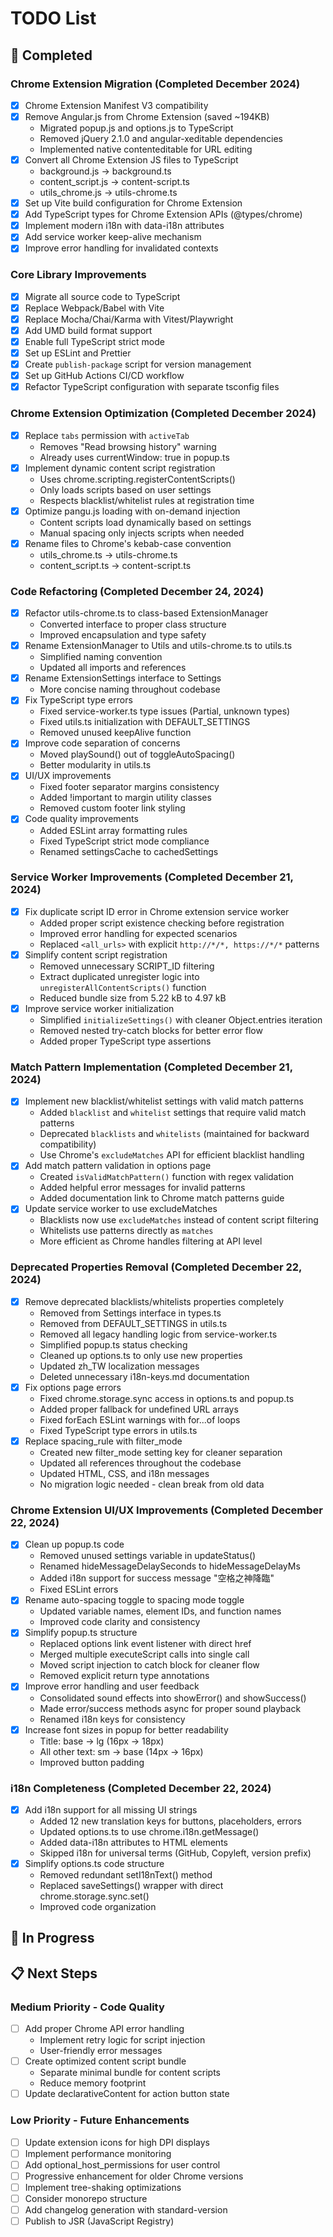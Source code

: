 # TODO List

## 🎯 Completed

### Chrome Extension Migration (Completed December 2024)

- [x] Chrome Extension Manifest V3 compatibility
- [x] Remove Angular.js from Chrome Extension (saved ~194KB)
  - Migrated popup.js and options.js to TypeScript
  - Removed jQuery 2.1.0 and angular-xeditable dependencies
  - Implemented native contenteditable for URL editing
- [x] Convert all Chrome Extension JS files to TypeScript
  - background.js → background.ts
  - content_script.js → content-script.ts
  - utils_chrome.js → utils-chrome.ts
- [x] Set up Vite build configuration for Chrome Extension
- [x] Add TypeScript types for Chrome Extension APIs (@types/chrome)
- [x] Implement modern i18n with data-i18n attributes
- [x] Add service worker keep-alive mechanism
- [x] Improve error handling for invalidated contexts

### Core Library Improvements

- [x] Migrate all source code to TypeScript
- [x] Replace Webpack/Babel with Vite
- [x] Replace Mocha/Chai/Karma with Vitest/Playwright
- [x] Add UMD build format support
- [x] Enable full TypeScript strict mode
- [x] Set up ESLint and Prettier
- [x] Create `publish-package` script for version management
- [x] Set up GitHub Actions CI/CD workflow
- [x] Refactor TypeScript configuration with separate tsconfig files

### Chrome Extension Optimization (Completed December 2024)

- [x] Replace `tabs` permission with `activeTab`
  - Removes "Read browsing history" warning
  - Already uses currentWindow: true in popup.ts
- [x] Implement dynamic content script registration
  - Uses chrome.scripting.registerContentScripts()
  - Only loads scripts based on user settings
  - Respects blacklist/whitelist rules at registration time
- [x] Optimize pangu.js loading with on-demand injection
  - Content scripts load dynamically based on settings
  - Manual spacing only injects scripts when needed
- [x] Rename files to Chrome's kebab-case convention
  - utils_chrome.ts → utils-chrome.ts
  - content_script.ts → content-script.ts

### Code Refactoring (Completed December 24, 2024)

- [x] Refactor utils-chrome.ts to class-based ExtensionManager
  - Converted interface to proper class structure
  - Improved encapsulation and type safety
- [x] Rename ExtensionManager to Utils and utils-chrome.ts to utils.ts
  - Simplified naming convention
  - Updated all imports and references
- [x] Rename ExtensionSettings interface to Settings
  - More concise naming throughout codebase
- [x] Fix TypeScript type errors
  - Fixed service-worker.ts type issues (Partial<Settings>, unknown types)
  - Fixed utils.ts initialization with DEFAULT_SETTINGS
  - Removed unused keepAlive function
- [x] Improve code separation of concerns
  - Moved playSound() out of toggleAutoSpacing()
  - Better modularity in utils.ts
- [x] UI/UX improvements
  - Fixed footer separator margins consistency
  - Added !important to margin utility classes
  - Removed custom footer link styling
- [x] Code quality improvements
  - Added ESLint array formatting rules
  - Fixed TypeScript strict mode compliance
  - Renamed settingsCache to cachedSettings

### Service Worker Improvements (Completed December 21, 2024)

- [x] Fix duplicate script ID error in Chrome extension service worker
  - Added proper script existence checking before registration
  - Improved error handling for expected scenarios
  - Replaced `<all_urls>` with explicit `http://*/*, https://*/*` patterns
- [x] Simplify content script registration
  - Removed unnecessary SCRIPT_ID filtering
  - Extract duplicated unregister logic into `unregisterAllContentScripts()` function
  - Reduced bundle size from 5.22 kB to 4.97 kB
- [x] Improve service worker initialization
  - Simplified `initializeSettings()` with cleaner Object.entries iteration
  - Removed nested try-catch blocks for better error flow
  - Added proper TypeScript type assertions

### Match Pattern Implementation (Completed December 21, 2024)

- [x] Implement new blacklist/whitelist settings with valid match patterns
  - Added `blacklist` and `whitelist` settings that require valid match patterns
  - Deprecated `blacklists` and `whitelists` (maintained for backward compatibility)
  - Use Chrome's `excludeMatches` API for efficient blacklist handling
- [x] Add match pattern validation in options page
  - Created `isValidMatchPattern()` function with regex validation
  - Added helpful error messages for invalid patterns
  - Added documentation link to Chrome match patterns guide
- [x] Update service worker to use excludeMatches
  - Blacklists now use `excludeMatches` instead of content script filtering
  - Whitelists use patterns directly as `matches`
  - More efficient as Chrome handles filtering at API level

### Deprecated Properties Removal (Completed December 22, 2024)

- [x] Remove deprecated blacklists/whitelists properties completely
  - Removed from Settings interface in types.ts
  - Removed from DEFAULT_SETTINGS in utils.ts
  - Removed all legacy handling logic from service-worker.ts
  - Simplified popup.ts status checking
  - Cleaned up options.ts to only use new properties
  - Updated zh_TW localization messages
  - Deleted unnecessary i18n-keys.md documentation
- [x] Fix options page errors
  - Fixed chrome.storage.sync access in options.ts and popup.ts
  - Added proper fallback for undefined URL arrays
  - Fixed forEach ESLint warnings with for...of loops
  - Fixed TypeScript type errors in utils.ts
- [x] Replace spacing_rule with filter_mode
  - Created new filter_mode setting key for cleaner separation
  - Updated all references throughout the codebase
  - Updated HTML, CSS, and i18n messages
  - No migration logic needed - clean break from old data

### Chrome Extension UI/UX Improvements (Completed December 22, 2024)

- [x] Clean up popup.ts code
  - Removed unused settings variable in updateStatus()
  - Renamed hideMessageDelaySeconds to hideMessageDelayMs
  - Added i18n support for success message "空格之神降臨"
  - Fixed ESLint errors
- [x] Rename auto-spacing toggle to spacing mode toggle
  - Updated variable names, element IDs, and function names
  - Improved code clarity and consistency
- [x] Simplify popup.ts structure
  - Replaced options link event listener with direct href
  - Merged multiple executeScript calls into single call
  - Moved script injection to catch block for cleaner flow
  - Removed explicit return type annotations
- [x] Improve error handling and user feedback
  - Consolidated sound effects into showError() and showSuccess()
  - Made error/success methods async for proper sound playback
  - Renamed i18n keys for consistency
- [x] Increase font sizes in popup for better readability
  - Title: base → lg (16px → 18px)
  - All other text: sm → base (14px → 16px)
  - Improved button padding

### i18n Completeness (Completed December 22, 2024)

- [x] Add i18n support for all missing UI strings
  - Added 12 new translation keys for buttons, placeholders, errors
  - Updated options.ts to use chrome.i18n.getMessage()
  - Added data-i18n attributes to HTML elements
  - Skipped i18n for universal terms (GitHub, Copyleft, version prefix)
- [x] Simplify options.ts code structure
  - Removed redundant setI18nText() method
  - Replaced saveSettings() wrapper with direct chrome.storage.sync.set()
  - Improved code organization

## 🚧 In Progress

## 📋 Next Steps

### Medium Priority - Code Quality

- [ ] Add proper Chrome API error handling
  - Implement retry logic for script injection
  - User-friendly error messages
- [ ] Create optimized content script bundle
  - Separate minimal bundle for content scripts
  - Reduce memory footprint
- [ ] Update declarativeContent for action button state

### Low Priority - Future Enhancements

- [ ] Update extension icons for high DPI displays
- [ ] Implement performance monitoring
- [ ] Add optional_host_permissions for user control
- [ ] Progressive enhancement for older Chrome versions
- [ ] Implement tree-shaking optimizations
- [ ] Consider monorepo structure
- [ ] Add changelog generation with standard-version
- [ ] Publish to JSR (JavaScript Registry)
